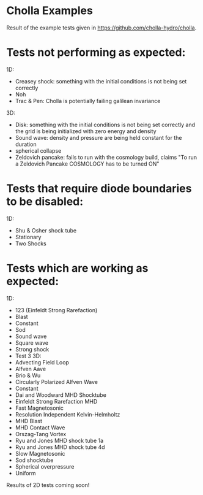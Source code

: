 # Cholla Examples
Result of the example tests given in https://github.com/cholla-hydro/cholla.

# Tests not performing as expected:
1D:  
- Creasey shock: something with the initial conditions is not being set correctly
- Noh
- Trac & Pen: Cholla is potentially failing galilean invariance

3D:
- Disk: something with the initial conditions is not being set correctly and the grid is being initialized with zero energy and density
- Sound wave: density and pressure are being held constant for the duration
- spherical collapse
- Zeldovich pancake: fails to run with the cosmology build, claims "To run a Zeldovich Pancake COSMOLOGY has to be turned ON"

# Tests that require diode boundaries to be disabled:
1D:  
- Shu & Osher shock tube
- Stationary
- Two Shocks

# Tests which are working as expected:  
1D:
- 123 (Einfeldt Strong Rarefaction)
- Blast
- Constant
- Sod
- Sound wave
- Square wave
- Strong shock
- Test 3
3D:
- Advecting Field Loop
- Alfven Aave
- Brio & Wu
- Circularly Polarized Alfven Wave
- Constant
- Dai and Woodward MHD Shocktube
- Einfeldt Strong Rarefaction MHD 
- Fast Magnetosonic
- Resolution Independent Kelvin-Helmholtz
- MHD Blast
- MHD Contact Wave
- Orszag-Tang Vortex
- Ryu and Jones MHD shock tube 1a
- Ryu and Jones MHD shock tube 4d
- Slow Magnetosonic
- Sod shocktube
- Spherical overpressure
- Uniform

Results of 2D tests coming soon!





